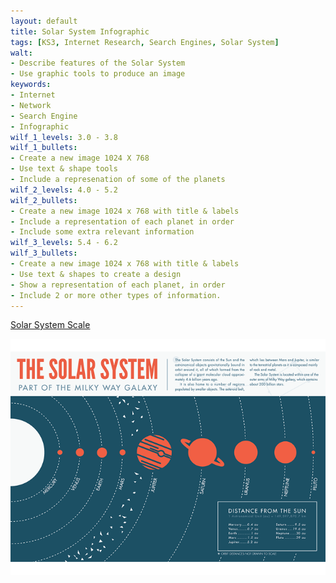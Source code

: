 ```yaml
---
layout: default
title: Solar System Infographic
tags: [KS3, Internet Research, Search Engines, Solar System]
walt:
- Describe features of the Solar System
- Use graphic tools to produce an image
keywords:
- Internet
- Network
- Search Engine
- Infographic
wilf_1_levels: 3.0 - 3.8
wilf_1_bullets:
- Create a new image 1024 X 768
- Use text & shape tools
- Include a represenation of some of the planets
wilf_2_levels: 4.0 - 5.2
wilf_2_bullets:
- Create a new image 1024 x 768 with title & labels
- Include a representation of each planet in order
- Include some extra relevant information
wilf_3_levels: 5.4 - 6.2
wilf_3_bullets:
- Create a new image 1024 x 768 with title & labels
- Use text & shapes to create a design
- Show a representation of each planet, in order
- Include 2 or more other types of information.
---
```


[Solar System Scale](https://player.vimeo.com/video/139407849?title=0&byline=0&portrait=0)

![Solar System Infographic](/resources/images/solar-system-infographic-01.png)
